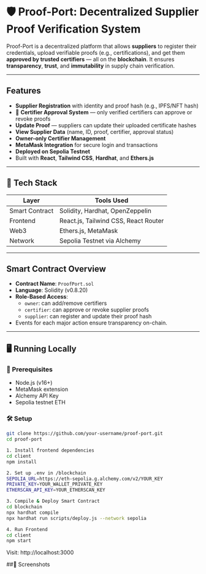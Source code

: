 # 🛡️ Proof-Port: Decentralized Supplier Proof Verification System

Proof-Port is a decentralized platform that allows **suppliers** to register their credentials, upload verifiable proofs (e.g., certifications), and get them **approved by trusted certifiers** — all on the **blockchain**. It ensures **transparency**, **trust**, and **immutability** in supply chain verification.

---

##  Features

-  **Supplier Registration** with identity and proof hash (e.g., IPFS/NFT hash)
- 🧾 **Certifier Approval System** — only verified certifiers can approve or revoke proofs
-  **Update Proof** — suppliers can update their uploaded certificate hashes
-  **View Supplier Data** (name, ID, proof, certifier, approval status)
-  **Owner-only Certifier Management**
-  **MetaMask Integration** for secure login and transactions
-  **Deployed on Sepolia Testnet**
-  Built with **React**, **Tailwind CSS**, **Hardhat**, and **Ethers.js**

---

## 📂 Tech Stack

| Layer       | Tools Used                         |
|-------------|------------------------------------|
| Smart Contract | Solidity, Hardhat, OpenZeppelin    |
| Frontend    | React.js, Tailwind CSS, React Router |
| Web3        | Ethers.js, MetaMask                 |
| Network     | Sepolia Testnet via Alchemy        |

---

##  Smart Contract Overview

- **Contract Name**: `ProofPort.sol`
- **Language**: Solidity (v0.8.20)
- **Role-Based Access**:
  - `owner`: can add/remove certifiers
  - `certifier`: can approve or revoke supplier proofs
  - `supplier`: can register and update their proof hash
- Events for each major action ensure transparency on-chain.

---

## 🖥 Running Locally

### 🔧 Prerequisites

- Node.js (v16+)
- MetaMask extension
- Alchemy API Key
- Sepolia testnet ETH

### 🛠️ Setup

```bash
git clone https://github.com/your-username/proof-port.git
cd proof-port

1. Install frontend dependencies
cd client
npm install

2. Set up .env in /blockchain
SEPOLIA_URL=https://eth-sepolia.g.alchemy.com/v2/YOUR_KEY
PRIVATE_KEY=YOUR_WALLET_PRIVATE_KEY
ETHERSCAN_API_KEY=YOUR_ETHERSCAN_KEY

3. Compile & Deploy Smart Contract
cd blockchain
npx hardhat compile
npx hardhat run scripts/deploy.js --network sepolia

4. Run Frontend
cd client
npm start
```
Visit: http://localhost:3000


##📸 Screenshots
